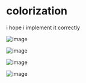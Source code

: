 # colorization 
i hope i implement it correctly

![image](https://github.com/ga544523/de/blob/main/result/vegresult.PNG?raw=true)


![image](https://github.com/ga544523/de/blob/main/result/result%20same%20as%20paper.PNG?raw=true)


![image](https://github.com/ga544523/de/blob/main/result/result%20different%20with%20%20paper.PNG?raw=true)



![image](https://github.com/ga544523/de/blob/main/result/result%20build.PNG?raw=true)
